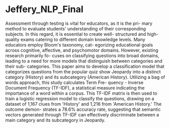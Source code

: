 # Jeffery_NLP_Final

Assessment through testing is vital for educators, as it is the pri- mary method to evaluate students' understanding of their corresponding subjects. In this regard, it is essential to create well- structured and high-quality exams catering to different domain knowledge levels. Many educators employ Bloom's taxonomy, cat- egorizing educational goals across cognitive, affective, and psychomotor domains. However, existing research primarily fo- cuses on classifying questions into broad domains, leading to a need for more models that distinguish between categories and their sub- categories. This paper aims to develop a classification model that categorizes questions from the popular quiz show Jeopardy into a distinct category (History) and its subcategory (American History). Utilizing a bag of words approach, this study calculates Term Fre- quency - Inverse Document Frequency (TF-IDF), a statistical measure indicating the importance of a word within a corpus. This TF-IDF matrix is then used to train a logistic regression model to classify the questions, drawing on a dataset of 1,167 clues from 'History' and 1,216 from 'American History.' The outcome demon- strates a 78.6% accuracy rate, suggesting that semantic vectors generated through TF-IDF can effectively discriminate between a main category and its subcategory in Jeopardy.
